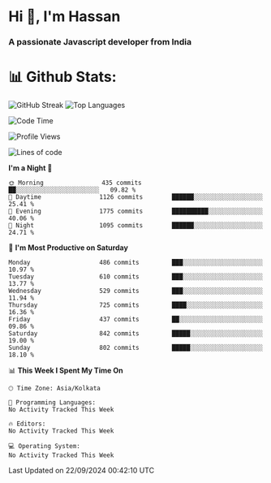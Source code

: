 # Hi 👋, I'm Hassan
### A passionate Javascript developer from India


# 📊 Github Stats:
![GitHub Streak](https://github-readme-streak-stats.herokuapp.com/?user=codeblooded47&theme=dracula&hide_border=false)
![Top Languages](https://github-readme-stats.vercel.app/api/top-langs/?username=codeblooded47&layout=compact&theme=dracula)



<!--START_SECTION:waka-->
![Code Time](http://img.shields.io/badge/Code%20Time-820%20hrs%2030%20mins-blue)

![Profile Views](http://img.shields.io/badge/Profile%20Views-0-blue)

![Lines of code](https://img.shields.io/badge/From%20Hello%20World%20I%27ve%20Written-23.5%20million%20lines%20of%20code-blue)

**I'm a Night 🦉** 

```text
🌞 Morning                435 commits         ██░░░░░░░░░░░░░░░░░░░░░░░   09.82 % 
🌆 Daytime                1126 commits        ██████░░░░░░░░░░░░░░░░░░░   25.41 % 
🌃 Evening                1775 commits        ██████████░░░░░░░░░░░░░░░   40.06 % 
🌙 Night                  1095 commits        ██████░░░░░░░░░░░░░░░░░░░   24.71 % 
```
📅 **I'm Most Productive on Saturday** 

```text
Monday                   486 commits         ███░░░░░░░░░░░░░░░░░░░░░░   10.97 % 
Tuesday                  610 commits         ███░░░░░░░░░░░░░░░░░░░░░░   13.77 % 
Wednesday                529 commits         ███░░░░░░░░░░░░░░░░░░░░░░   11.94 % 
Thursday                 725 commits         ████░░░░░░░░░░░░░░░░░░░░░   16.36 % 
Friday                   437 commits         ██░░░░░░░░░░░░░░░░░░░░░░░   09.86 % 
Saturday                 842 commits         █████░░░░░░░░░░░░░░░░░░░░   19.00 % 
Sunday                   802 commits         █████░░░░░░░░░░░░░░░░░░░░   18.10 % 
```


📊 **This Week I Spent My Time On** 

```text
🕑︎ Time Zone: Asia/Kolkata

💬 Programming Languages: 
No Activity Tracked This Week

🔥 Editors: 
No Activity Tracked This Week

💻 Operating System: 
No Activity Tracked This Week
```


 Last Updated on 22/09/2024 00:42:10 UTC
<!--END_SECTION:waka-->

